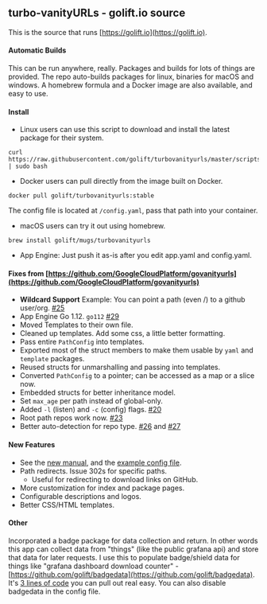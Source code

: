 turbo-vanityURLs - golift.io source
---

This is the source that runs [https://golift.io](https://golift.io).

#### Automatic Builds

This can be run anywhere, really. Packages and builds for lots of things are provided.
The repo auto-builds packages for linux, binaries for macOS and windows. A homebrew
formula and a Docker image are also available, and easy to use.

#### Install

- Linux users can use this script to download and install the latest package for their system.
```
curl https://raw.githubusercontent.com/golift/turbovanityurls/master/scripts/install.sh | sudo bash
```

- Docker users can pull directly from the image built on Docker.
```
docker pull golift/turbovanityurls:stable
```
The config file is located at `/config.yaml`, pass that path into your container.

- macOS users can try it out using homebrew.
```
brew install golift/mugs/turbovanityurls
```

- App Engine:
  Just push it as-is after you edit app.yaml and config.yaml.

#### Fixes from [https://github.com/GoogleCloudPlatform/govanityurls](https://github.com/GoogleCloudPlatform/govanityurls)

-   **Wildcard Support** Example: You can point a path (even /) to a github user/org. [#25](https://github.com/GoogleCloudPlatform/govanityurls/pull/25)
-   App Engine Go 1.12. `go112` [#29](https://github.com/GoogleCloudPlatform/govanityurls/pull/29)
-   Moved Templates to their own file.
-   Cleaned up templates. Add some css, a little better formatting.
-   Pass entire `PathConfig` into templates.
-   Exported most of the struct members to make them usable by `yaml` and `template` packages.
-   Reused structs for unmarshalling and passing into templates.
-   Converted `PathConfig` to a pointer; can be accessed as a map or a slice now.
-   Embedded structs for better inheritance model.
-   Set `max_age` per path instead of global-only.
-   Added `-l` (listen) and `-c` (config) flags. [#20](https://github.com/GoogleCloudPlatform/govanityurls/pull/20)
-   Root path repos work now. [#23](https://github.com/GoogleCloudPlatform/govanityurls/pull/23)
-   Better auto-detection for repo type. [#26](https://github.com/GoogleCloudPlatform/govanityurls/pull/26) and [#27](https://github.com/GoogleCloudPlatform/govanityurls/pull/27)

#### New Features
-   See the [new manual](examples/MANUAL.md), and the [example config file](examples/config.yaml.example).
-   Path redirects. Issue 302s for specific paths.
    -   Useful for redirecting to download links on GitHub.
-   More customization for index and package pages.
-   Configurable descriptions and logos.
-   Better CSS/HTML templates.

#### Other
Incorporated a badge package for data collection and return.
In other words this app can collect data from "things"
(like the public grafana api) and store that data for later requests.
I use this to populate badge/shield data for things like "grafana
dashboard download counter" - [https://github.com/golift/badgedata](https://github.com/golift/badgedata). It's [3 lines of code](https://github.com/golift/turbovanityurls/commit/89451a0a783b9c1991313c0a5cc6e70e9c023e14#diff-7ddfb3e035b42cd70649cc33393fe32c) you can pull out real easy. You can also disable badgedata in the config file.
